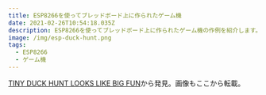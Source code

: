 ```yaml
---
title: ESP8266を使ってブレッドボード上に作られたゲーム機
date: 2021-02-26T10:54:18.035Z
description: ESP8266を使ってブレッドボード上に作られたゲーム機の作例を紹介します。
image: /img/esp-duck-hunt.png
tags:
  - ESP8266
  - ゲーム機
---
```

[TINY DUCK HUNT LOOKS LIKE BIG FUN](https://hackaday.com/2020/03/08/tiny-duck-hunt-looks-like-big-fun/)から発見。画像もここから転載。
